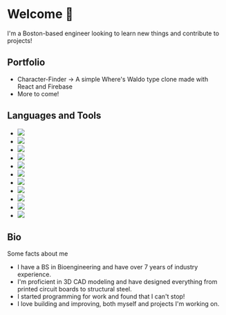 # Welcome 👋
I'm a Boston-based engineer looking to learn new things and contribute to projects! 

## Portfolio
 * Character-Finder -> A simple Where's Waldo type clone made with React and Firebase
 * More to come!

## Languages and Tools
 * ![](https://img.shields.io/badge/Code-Javascript-informational?style=flat&logo=javascript&logoColor=white&color=2bbc8a)
 * ![](https://img.shields.io/badge/Code-Python-informational?style=flat&logo=python&logoColor=white&color=2bbc8a)
 * ![](https://img.shields.io/badge/Code-HTML-informational?style=flat&logo=html5&logoColor=white&color=2bbc8a)
 * ![](https://img.shields.io/badge/Code-CSS-informational?style=flat&logo=css3&logoColor=white&color=2bbc8a)
 * ![](https://img.shields.io/badge/Code-node.js-informational?style=flat&logo=nodedotjs&logoColor=white&color=2bbc8a)
 * ![](https://img.shields.io/badge/Code-Jest-informational?style=flat&logo=jest&logoColor=white&color=2bbc8a)
 * ![](https://img.shields.io/badge/Code-React-informational?style=flat&logo=react&logoColor=white&color=2bbc8a)
 * ![](https://img.shields.io/badge/Tool-Webpack-informational?style=flat&logo=webpack&logoColor=white&color=2bbc8a)
 * ![](https://img.shields.io/badge/Tool-NPM-informational?style=flat&logo=npm&logoColor=white&color=2bbc8a)
 * ![](https://img.shields.io/badge/Tool-PostgreSQL-informational?style=flat&logo=postgresql&logoColor=white&color=2bbc8a)
 * ![](https://img.shields.io/badge/Tool-Docker-informational?style=flat&logo=docker&logoColor=white&color=2bbc8a)

## Bio
Some facts about me
 * I have a BS in Bioengineering and have over 7 years of industry experience.
 * I'm proficient in 3D CAD modeling and have designed everything from printed circuit boards to structural steel.
 * I started programming for work and found that I can't stop!
 * I love building and improving, both myself and projects I'm working on.